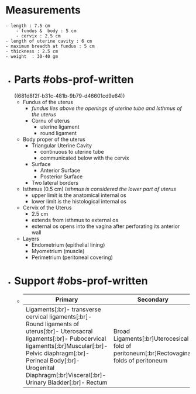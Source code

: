 # Measurements
	- length : 7.5 cm
		- fundus &  body : 5 cm
		- cervix : 2.5 cm
	- length of uterine cavity : 6 cm
	- maximum breadth at fundus : 5 cm
	- thickness : 2.5 cm
	- weight  : 30-40 gm
- # Parts #obs-prof-written
  ((681d8f2f-b31c-481b-9b79-d46601cd9e64))
	- Fundus of the uterus
		- *fundus lies above the openings of uterine tube and Isthmus of the uterus*
		- Cornu of uterus
			- uterine ligament
			- round ligament
	- Body proper of the uterus
		- Triangular Uterine Cavity
			- continuous to uterine tube
			- communicated below with the cervix
		- Surface
			- Anterior Surface
			- Posterior Surface
		- Two lateral borders
	- Isthmus (0.5 cm)
	  *Isthmus is considered the lower part of uterus*
		- upper limit is the anatomical internal os
		- lower limit is the histological internal os
	- Cervix of the Uterus
		- 2.5 cm
		- extends from isthmus to external os
		- external os opens into the vagina after perforating its anterior wall
	- Layers
		- Endometrium (epithelial lining)
		- Myometrium (muscle)
		- Perimetrium (peritoneal covering)
- # Support #obs-prof-written
	- | Primary                                                                                                                                                                                                                                                                    | Secondary                                                                                |
	  | -------------------------------------------------------------------------------------------------------------------------------------------------------------------------------------------------------------------------------------------------------------------------- | ---------------------------------------------------------------------------------------- |
	  | Ligaments[:br]- transverse cervical ligaments[:br]- Round ligaments of uterus[:br]- Uterosacral ligaments[:br]- Pubocervical ligamentts[:br]Muscular[:br]- Pelvic diaphragm[:br]- Perineal Body[:br]- Urogenital Diaphragm[:br]Visceral[:br]- Urinary Bladder[:br]- Rectum | Broad Ligaments[:br]Uterocesical fold of peritoneum[:br]Rectovaginal folds of peritoneum |